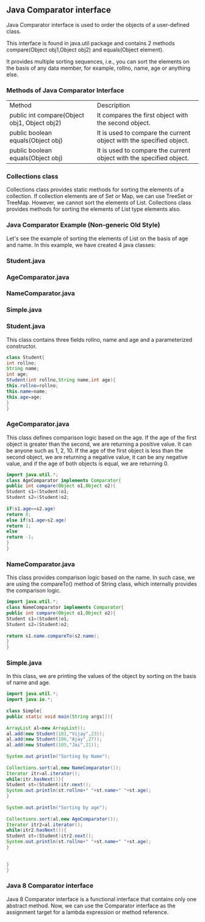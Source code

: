 ## Java Comparator interface
Java Comparator interface is used to order the objects of a user-defined class.

This interface is found in java.util package and contains 2 methods compare(Object obj1,Object obj2) and equals(Object element).

It provides multiple sorting sequences, i.e., you can sort the elements on the basis of any data member, for example, rollno, name, age or anything else.

### Methods of Java Comparator Interface
<table>
  <tr><td>Method</td><td>	Description</td></tr>
<tr><td>public int compare(Object obj1, Object obj2)</td><td>	It compares the first object with the second object.</td></tr>
<tr><td>public boolean equals(Object obj)	</td><td>It is used to compare the current object with the specified object.</td></tr>
<tr><td>public boolean equals(Object obj)	</td><td>It is used to compare the current object with the specified object.</td></tr>
</table>

### Collections class
Collections class provides static methods for sorting the elements of a collection. If collection elements are of Set or Map, we can use TreeSet or TreeMap. However, we cannot sort the elements of List. Collections class provides methods for sorting the elements of List type elements also.

### Java Comparator Example (Non-generic Old Style)
Let's see the example of sorting the elements of List on the basis of age and name. In this example, we have created 4 java classes:

### Student.java
### AgeComparator.java
### NameComparator.java
### Simple.java
### Student.java
This class contains three fields rollno, name and age and a parameterized constructor.
```java
class Student{  
int rollno;  
String name;  
int age;  
Student(int rollno,String name,int age){  
this.rollno=rollno;  
this.name=name;  
this.age=age;  
}  
}  
```

### AgeComparator.java
This class defines comparison logic based on the age. If the age of the first object is greater than the second, we are returning a positive value. It can be anyone such as 1, 2, 10. If the age of the first object is less than the second object, we are returning a negative value, it can be any negative value, and if the age of both objects is equal, we are returning 0.

```java
import java.util.*;  
class AgeComparator implements Comparator{  
public int compare(Object o1,Object o2){  
Student s1=(Student)o1;  
Student s2=(Student)o2;  
  
if(s1.age==s2.age)  
return 0;  
else if(s1.age>s2.age)  
return 1;  
else  
return -1;  
}  
}  
```

### NameComparator.java
This class provides comparison logic based on the name. In such case, we are using the compareTo() method of String class, which internally provides the comparison logic.

```java
import java.util.*;  
class NameComparator implements Comparator{  
public int compare(Object o1,Object o2){  
Student s1=(Student)o1;  
Student s2=(Student)o2;  
  
return s1.name.compareTo(s2.name);  
}  
}  
```

### Simple.java
In this class, we are printing the values of the object by sorting on the basis of name and age.

```java
import java.util.*;  
import java.io.*;  
  
class Simple{  
public static void main(String args[]){  
  
ArrayList al=new ArrayList();  
al.add(new Student(101,"Vijay",23));  
al.add(new Student(106,"Ajay",27));  
al.add(new Student(105,"Jai",21));  
  
System.out.println("Sorting by Name");  
  
Collections.sort(al,new NameComparator());  
Iterator itr=al.iterator();  
while(itr.hasNext()){  
Student st=(Student)itr.next();  
System.out.println(st.rollno+" "+st.name+" "+st.age);  
}  
  
System.out.println("Sorting by age");  
  
Collections.sort(al,new AgeComparator());  
Iterator itr2=al.iterator();  
while(itr2.hasNext()){  
Student st=(Student)itr2.next();  
System.out.println(st.rollno+" "+st.name+" "+st.age);  
}  
  
  
}  
}  
```

### Java 8 Comparator interface
Java 8 Comparator interface is a functional interface that contains only one abstract method. Now, we can use the Comparator interface as the assignment target for a lambda expression or method reference.

